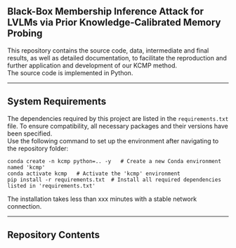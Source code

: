 
## Black-Box Membership Inference Attack for LVLMs via Prior Knowledge-Calibrated Memory Probing

This repository contains the source code, data, intermediate and final results, as well as detailed documentation, to facilitate the reproduction and further application and development of our KCMP method.  
The source code is implemented in Python.

---
## System Requirements

The dependencies required by this project are listed in the `requirements.txt` file. To ensure compatibility, all necessary packages and their versions have been specified.  
Use the following command to set up the environment after navigating to the repository folder:

```
conda create -n kcmp python=.. -y   # Create a new Conda environment named 'kcmp' 
conda activate kcmp   # Activate the 'kcmp' environment
pip install -r requirements.txt  # Install all required dependencies listed in 'requirements.txt'
```
The installation takes less than xxx minutes with a stable network connection.


---
## Repository Contents

















